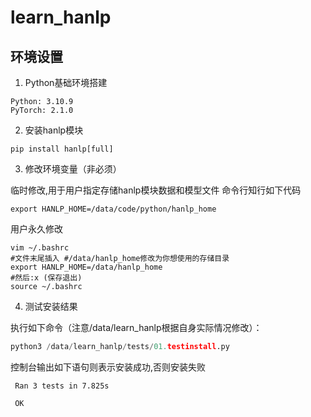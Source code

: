 # learn_hanlp

## 环境设置
1. Python基础环境搭建
```shell
Python: 3.10.9
PyTorch: 2.1.0

```
2. 安装hanlp模块
```shell
pip install hanlp[full]
```

3. 修改环境变量（非必须）

临时修改,用于用户指定存储hanlp模块数据和模型文件
命令行知行如下代码
```shell
export HANLP_HOME=/data/code/python/hanlp_home
```

用户永久修改
```shell
vim ~/.bashrc
#文件末尾插入 #/data/hanlp_home修改为你想使用的存储目录
export HANLP_HOME=/data/hanlp_home
#然后:x (保存退出)
source ~/.bashrc
```

4. 测试安装结果

执行如下命令（注意/data/learn_hanlp根据自身实际情况修改）：
```python
python3 /data/learn_hanlp/tests/01.testinstall.py
```

控制台输出如下语句则表示安装成功,否则安装失败

```
 Ran 3 tests in 7.825s
 
 OK
```

